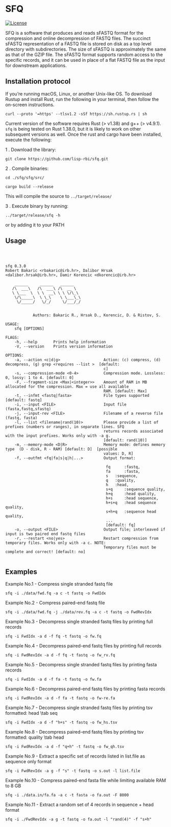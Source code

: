 # SFQ

[![License](https://img.shields.io/crates/l/rustc-serialize/0.3.24)]( )


SFQ is a software that produces and reads sFASTQ format for the compression and online decompression of FASTQ files. The succinct sFASTQ representation of a FASTQ file is stored on disk as a top level directory with subdirectories. The size of sFASTQ is approximately the same as that of the GZIP file. The sFASTQ format supports random access to the specific records, and it can be used in place of a flat FASTQ file as the input for downstream applications.


## Installation protocol


If you’re running macOS, Linux, or another Unix-like OS. To download Rustup and install Rust, run the following in your terminal, then follow the on-screen instructions.
```
curl --proto '=https' --tlsv1.2 -sSf https://sh.rustup.rs | sh
```
Current version of the software requires Rust (> v1.38) and g++ (> v4.9.1). `sfq` is being tested on Rust 1.38.0, but it is likely to work on other subsequent versions as well. Once the rust and cargo have been installed, execute the following:

 1 . Download the library:

```
git clone https://github.com/lisp-rbi/sfq.git
```
 2 . Compile binaries:


```
cd ./sfq/sfq/src/

cargo build --release
```

This will compile the source to `../target/release/`

 3 . Execute binary by running:

```
../target/release/sfq -h
```
or by adding it to your PATH

## Usage

```



sfq 0.3.0
Robert Bakaric <rbakaric@irb.hr>, Dalibor Hrsak <dalibor.hrsak@irb.hr>, Damir Korencic <dkorencic@irb.hr>

    ______     ______   ______    	
   /\  ___\   /\  ___\ /\  __ \   	
   \ \___  \  \ \  __\ \ \ \/\_\  	
    \/\_____\  \ \_\    \ \___\_\ 	
     \/_____/   \/_/     \/___/_/ 


            Authors: Bakaric R., Hrsak D., Korencic, D. & Ristov, S.

USAGE:
    sfq [OPTIONS]

FLAGS:
    -h, --help       Prints help information
    -V, --version    Prints version information

OPTIONS:
    -a, --action <c|d|g>                   Action: (c) compress, (d) decompress, (g) grep <requires --list >  [default:
                                           c]
    -s, --compression-mode <0-4>           Compression mode. Lossless: 0, lossy: 1 to 4. [default: 0]
    -F, --fragment-size <Max|<integer>>    Amount of RAM in MB allocated for the compression. Max = use all available
                                           RAM. [default: Max]
    -t, --infmt <fastq|fasta>              File types supported [default: fastq]
    -i, --input <FILE>                     Input file (fasta,fastq,sfastq)
    -j, --input-rev <FILE>                 Filename of a reverse file (fastq, fasta)
    -l, --list <filename|rand(10)>         Please provide a list of prefixes (numbers or ranges), in separate lines. SFQ
                                           returns records associated with the input prefixes. Works only with -a g.
                                           [default: rand(10)]
    -m, --memory-mode <D|R>                Memory mode: defines memory type  (D - disk, R - RAM) [default: D]  [possible
                                           values: D, R]
    -f, --outfmt <fq|fa|s|q|h|...>         Output format: 

                                           	fq   	:fastq, 
                                           	fa  	:fasta, 
                                           	s  	:sequence, 
                                           	q  	:quality, 
                                           	h  	:head, 
                                           	s+q  	:sequence quality, 
                                           	h+q  	:head quality, 
                                           	h+s  	:head sequence, 
                                           	h+s+q  	:head sequence quality, 
                                           	s+h+q  	:sequence head quality, 
                                           	...
                                            [default: fq]
    -o, --output <FILE>                    Output file; interleaved if input is two paired end fastq files
    -r, --restart <no|yes>                 Restart compression from temporary files. Works only with -a c. NOTE:
                                           Temporary files must be complete and correct! [default: no]


```

## Examples

Example No.1 - Compress single stranded fastq file

```
sfq -i ./data/fwd.fq -a c -t fastq -o FwdIdx
```

Example No.2 - Compress paired-end fastq file

```
sfq -i ./data/fwd.fq -j ./data/rev.fq -a c -t fastq -o FwdRevIdx
```

Example No.3 - Decompress single stranded fastq files by printing full records

```
sfq -i FwdIdx -a d -f fq -t fastq -o fw.fq
```

Example No.4 - Decompress paired-end fastq files by printing full records

```
sfq -i FwdRevIdx -a d -f fq -t fastq -o fw_rv.fq
```

Example No.5 - Decompress single stranded fastq files by printing fasta records

```
sfq -i FwdIdx -a d -f fa -t fastq -o fw.fa
```

Example No.6 - Decompress paired-end fastq files by printing fasta records

```
sfq -i FwdRevIdx -a d -f fa -t fastq -o fw-re.fa
```

Example No.7 - Decompress single stranded fastq files by printing tsv formatted: head \\tab seq

```
sfq -i FwdIdx -a d -f "h+s" -t fastq -o fw_hs.tsv
```

Example No.8 - Decompress paired-end fastq files by printing tsv formatted: quality \\tab head

```
sfq -i FwdRevIdx -a d -f "q+h" -t fastq -o fw_qh.tsv
```

Example No.9 - Extract a specific set of records listed in list.file as sequence only format

```
sfq -i FwdRevIdx -a g -f "s" -t fastq -o s.out -l list.file
```

Example No.10 - Compress paired-end fasta file while limiting available RAM to 8 GB

```
sfq -i ./data.in/fa.fa -a c -t fasta -o fa.out -F 8000
```

Example No.11 - Extract a random set of 4 records in sequence + head  format

```
sfq -i ./FwdRevIdx -a g -t fastq -o fa.out -l "rand(4)" -f "s+h"
```


